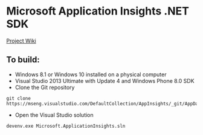 ﻿# Microsoft Application Insights .NET SDK

[Project Wiki](https://mseng.visualstudio.com/DefaultCollection/AppInsights/_welcome#name=AppDataCollection-Wiki&path=%2FREADME.md&_a=view)

## To build:

* Windows 8.1 or Windows 10 installed on a physical computer
* Visual Studio 2013 Ultimate with Update 4 and Windows Phone 8.0 SDK
* Clone the Git repository 
```
git clone https://mseng.visualstudio.com/DefaultCollection/AppInsights/_git/AppDataCollection
```
* Open the Visual Studio solution 
```
devenv.exe Microsoft.ApplicationInsights.sln
```